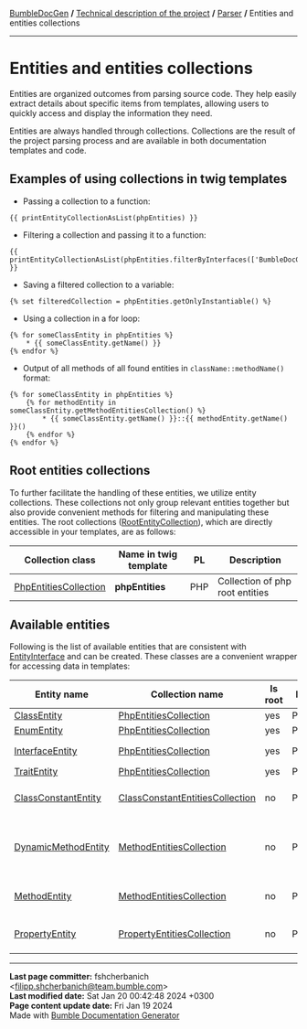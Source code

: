 [BumbleDocGen](../../README.md) **/**
[Technical description of the project](../readme.md) **/**
[Parser](readme.md) **/**
Entities and entities collections

---


# Entities and entities collections

Entities are organized outcomes from parsing source code.
They help easily extract details about specific items from templates, allowing users to quickly access and display the information they need.

Entities are always handled through collections. Collections are the result of the project parsing process and are available in both documentation templates and code.

## Examples of using collections in twig templates

* Passing a collection to a function:

```twig
{{ printEntityCollectionAsList(phpEntities) }}
```

* Filtering a collection and passing it to a function:

```twig
{{ printEntityCollectionAsList(phpEntities.filterByInterfaces(['BumbleDocGen\Core\Parser\Entity\EntityInterface'])) }}
```

* Saving a filtered collection to a variable:

```twig
{% set filteredCollection = phpEntities.getOnlyInstantiable() %}
```

* Using a collection in a for loop:

```twig
{% for someClassEntity in phpEntities %}
    * {{ someClassEntity.getName() }}
{% endfor %}
```

* Output of all methods of all found entities in `className::methodName()` format:

```twig
{% for someClassEntity in phpEntities %}
    {% for methodEntity in someClassEntity.getMethodEntitiesCollection() %}
        * {{ someClassEntity.getName() }}::{{ methodEntity.getName() }}()
    {% endfor %}
{% endfor %}
```

## Root entities collections

To further facilitate the handling of these entities, we utilize entity collections.
These collections not only group relevant entities together but also provide convenient methods for filtering and manipulating these entities.
The root collections ([RootEntityCollection](classes/RootEntityCollection.md)), which are directly accessible in your templates, are as follows:

| Collection class | Name in twig template | PL | Description |
|-|-|-|-|
| [PhpEntitiesCollection](classes/PhpEntitiesCollection.md) | **phpEntities** | PHP | Collection of php root entities |

## Available entities

Following is the list of available entities that are consistent with [EntityInterface](classes/EntityInterface.md) and can be created.
These classes are a convenient wrapper for accessing data in templates:

| Entity name | Collection name | Is root | PL | Description |
|-|-|-|-|-|
| [ClassEntity](classes/ClassEntity.md) | [PhpEntitiesCollection](classes/PhpEntitiesCollection.md) | yes | PHP | PHP Class |
| [EnumEntity](classes/EnumEntity.md) | [PhpEntitiesCollection](classes/PhpEntitiesCollection.md) | yes | PHP | Enumeration |
| [InterfaceEntity](classes/InterfaceEntity.md) | [PhpEntitiesCollection](classes/PhpEntitiesCollection.md) | yes | PHP | Object interface |
| [TraitEntity](classes/TraitEntity.md) | [PhpEntitiesCollection](classes/PhpEntitiesCollection.md) | yes | PHP | Trait |
| [ClassConstantEntity](classes/ClassConstantEntity.md) | [ClassConstantEntitiesCollection](classes/ClassConstantEntitiesCollection.md) | no | PHP | Class constant entity |
| [DynamicMethodEntity](classes/DynamicMethodEntity.md) | [MethodEntitiesCollection](classes/MethodEntitiesCollection.md) | no | PHP | Method obtained by parsing the &quot;method&quot; annotation |
| [MethodEntity](classes/MethodEntity.md) | [MethodEntitiesCollection](classes/MethodEntitiesCollection.md) | no | PHP | Class method entity |
| [PropertyEntity](classes/PropertyEntity.md) | [PropertyEntitiesCollection](classes/PropertyEntitiesCollection.md) | no | PHP | Class property entity |


---

**Last page committer:** fshcherbanich &lt;filipp.shcherbanich@team.bumble.com&gt;<br>**Last modified date:**   Sat Jan 20 00:42:48 2024 +0300<br>**Page content update date:** Fri Jan 19 2024<br>Made with [Bumble Documentation Generator](https://github.com/bumble-tech/bumble-doc-gen/blob/master/docs/README.md)